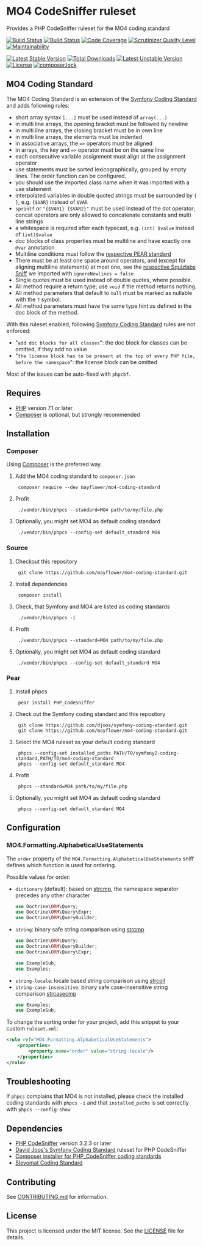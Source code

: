 # MO4 CodeSniffer ruleset
 
Provides a PHP CodeSniffer ruleset for the MO4 coding standard

[![Build Status](https://travis-ci.org/mayflower/mo4-coding-standard.svg?branch=master)](https://travis-ci.org/mayflower/mo4-coding-standard)
[![Build Status](https://ci.appveyor.com/api/projects/status/94fmki9q1qxhw0r1?svg=true)](https://ci.appveyor.com/project/mayflower/mo4-coding-standard)
[![Code Coverage](https://codecov.io/gh/mayflower/mo4-coding-standard/branch/master/graph/badge.svg)](https://codecov.io/gh/mayflower/mo4-coding-standard/branch/master/)
[![Scrutinizer Quality Level](https://scrutinizer-ci.com/g/mayflower/mo4-coding-standard/badges/quality-score.png?b=master)](https://scrutinizer-ci.com/g/mayflower/mo4-coding-standard)
[![Maintainability](https://api.codeclimate.com/v1/badges/16114548a0315d993868/maintainability)](https://codeclimate.com/github/mayflower/mo4-coding-standard/maintainability)

[![Latest Stable Version](https://poser.pugx.org/mayflower/mo4-coding-standard/v/stable)](https://packagist.org/packages/mayflower/mo4-coding-standard)
[![Total Downloads](https://poser.pugx.org/mayflower/mo4-coding-standard/downloads)](https://packagist.org/packages/mayflower/mo4-coding-standard)
[![Latest Unstable Version](https://poser.pugx.org/mayflower/mo4-coding-standard/v/unstable)](https://packagist.org/packages/mayflower/mo4-coding-standard)
[![License](https://poser.pugx.org/mayflower/mo4-coding-standard/license)](https://packagist.org/packages/mayflower/mo4-coding-standard)
[![composer.lock](https://poser.pugx.org/mayflower/mo4-coding-standard/composerlock)](https://packagist.org/packages/mayflower/mo4-coding-standard)

## MO4 Coding Standard

The MO4 Coding Standard is an extension of the [Symfony Coding Standard](http://symfony.com/doc/current/contributing/code/standards.html) and adds following rules:

* short array syntax `[...]` must be used instead of  `array(...)`
* in multi line arrays, the opening bracket must be followed by newline
* in multi line arrays, the closing bracket must be in own line
* in multi line arrays, the elements must be indented
* in associative arrays, the `=>` operators must be aligned
* in arrays, the key and `=>` operator must be on the same line
* each consecutive variable assignment must align at the assignment operator
* use statements must be sorted lexicographically, grouped by empty lines. The order function can be configured.
* you should use the imported class name when it was imported with a use statement
* interpolated variables in double quoted strings must be surrounded by `{ }`, e.g. `{$VAR}` instead of `$VAR`
* `sprintf` or `"{$VAR1} {$VAR2}"` must be used instead of the dot operator; concat operators are only allowed to
  concatenate constants and multi line strings
* a whitespace is required after each typecast, e.g. `(int) $value` instead of `(int)$value`
* doc blocks of class properties must be multiline and have exactly one `@var` annotation
* Multiline conditions must follow the [respective PEAR standard](https://pear.php.net/manual/en/standards.control.php#standards.control.splitlongstatements)
* There must be at least one space around operators, and (except for aligning multiline statements) at most one, see the
  [respective Squizlabs Sniff](https://github.com/squizlabs/PHP_CodeSniffer/wiki/Customisable-Sniff-Properties#squizwhitespaceoperatorspacing)
  we imported with `ignoreNewlines = false`
* Single quotes must be used instead of double quotes, where possible.
* All method require a return type; use `void` if the method returns nothing.
* All method parameters that default to `null` must be marked as nullable with the `?` symbol.
* All method parameters must have the same type hint as defined in the doc block of the method.

With this ruleset enabled, following [Symfony Coding Standard](http://symfony.com/doc/current/contributing/code/standards.html) rules are not enforced:
* "`add doc blocks for all classes`": the doc block for classes can be omitted, if they add no value
* "`the license block has to be present at the top of every PHP file, before the namespace`": the license block can be omitted

Most of the issues can be auto-fixed with `phpcbf`.

## Requires

* [PHP](http://php.net) version 7.1 or later
* [Composer](https://getcomposer.org/) is optional, but strongly recommended

## Installation

### Composer

Using [Composer](https://getcomposer.org/) is the preferred way.

1. Add the MO4 coding standard to `composer.json`

        composer require --dev mayflower/mo4-coding-standard

2. Profit

        ./vendor/bin/phpcs --standard=MO4 path/to/my/file.php

3. Optionally, you might set MO4 as default coding standard

        ./vendor/bin/phpcs --config-set default_standard MO4

### Source

1. Checkout this repository

        git clone https://github.com/mayflower/mo4-coding-standard.git

2. Install dependencies

        composer install

3. Check, that Symfony and MO4 are listed as coding standards

        ./vendor/bin/phpcs -i

4. Profit

        ./vendor/bin/phpcs --standard=MO4 path/to/my/file.php

5. Optionally, you might set MO4 as default coding standard

        ./vendor/bin/phpcs --config-set default_standard MO4


### Pear

1. Install phpcs

        pear install PHP_CodeSniffer

2. Check out the Symfony coding standard and this repository

        git clone https://github.com/djoos/symfony-coding-standard.git
        git clone https://github.com/mayflower/mo4-coding-standard.git

3. Select the MO4 ruleset as your default coding standard

        phpcs --config-set installed_paths PATH/TO/symfony2-coding-standard,PATH/TO/mo4-coding-standard
        phpcs --config-set default_standard MO4

4. Profit

        phpcs --standard=MO4 path/to/my/file.php

5. Optionally, you might set MO4 as default coding standard

        phpcs --config-set default_standard MO4

## Configuration

### MO4.Formatting.AlphabeticalUseStatements

The `order` property of the `MO4.Formatting.AlphabeticalUseStatements` sniff defines
which function is used for ordering.

Possible values for order:
* `dictionary` (default): based on [strcmp](http://php.net/strcmp), the namespace separator
  precedes any other character
  ```php
  use Doctrine\ORM\Query;
  use Doctrine\ORM\Query\Expr;
  use Doctrine\ORM\QueryBuilder;
  ```
* `string`: binary safe string comparison using [strcmp](http://php.net/strcmp)
  ```php
  use Doctrine\ORM\Query;
  use Doctrine\ORM\QueryBuilder;
  use Doctrine\ORM\Query\Expr;

  use ExampleSub;
  use Examples;
  ```
* `string-locale`: locale based string comparison using [strcoll](http://php.net/strcoll)
* `string-case-insensitive`: binary safe case-insensitive string comparison [strcasecmp](http://php.net/strcasecmp)
   ```php
   use Examples;
   use ExampleSub;
   ```

To change the sorting order for your project, add this snippet to your custom `ruleset.xml`:

```xml
<rule ref="MO4.Formatting.AlphabeticalUseStatements">
    <properties>
        <property name="order" value="string-locale"/>
    </properties>
</rule>
```

## Troubleshooting

If `phpcs` complains that MO4 is not installed, please check the installed coding standards with
`phpcs -i` and that `installed_paths` is set correctly with `phpcs --config-show`

## Dependencies

* [PHP CodeSniffer](https://github.com/squizlabs/PHP_CodeSniffer) version 3.2.3 or later
* [David Joos's Symfony Coding Standard](https://github.com/djoos/Symfony-coding-standard) ruleset for PHP CodeSniffer
* [Composer installer for PHP_CodeSniffer coding standards](https://github.com/DealerDirect/phpcodesniffer-composer-installer)
* [Slevomat Coding Standard](https://github.com/slevomat/coding-standard)

## Contributing

See [CONTRIBUTING.md](CONTRIBUTING.md) for information.

## License

This project is licensed under the MIT license.
See the [LICENSE](LICENSE) file for details.
